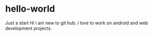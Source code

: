 # hello-world
Just a start
Hi i am new to git hub. i love to work on android and web development projects.
